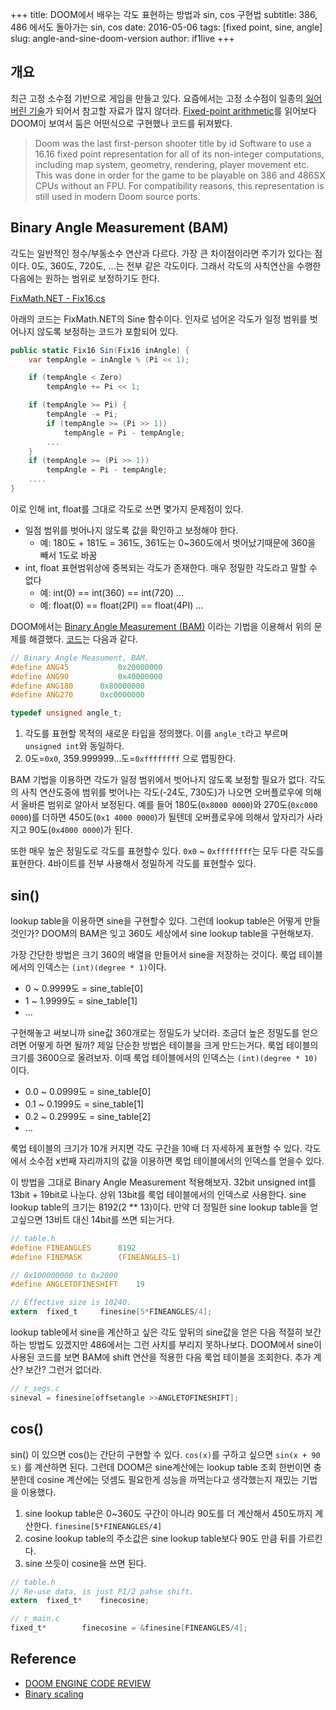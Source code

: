 +++
title: DOOM에서 배우는 각도 표현하는 방법과 sin, cos 구현법
subtitle: 386, 486 에서도 돌아가는 sin, cos
date: 2016-05-06
tags: [fixed point, sine, angle]
slug: angle-and-sine-doom-version
author: if1live
+++

## 개요

최근 고정 소수점 기반으로 게임을 만들고 있다.
요즘에서는 고정 소수점이 일종의 [잃어버린 기술][namu_lost_tech]가 되어서 참고할 자료가 많지 않더라.
[Fixed-point arithmetic][wiki_fixed_point]를 읽어보다 DOOM이 보여서 둠은 어떤식으로 구현했나 코드를 뒤져봤다.

> Doom was the last first-person shooter title by id Software
> to use a 16.16 fixed point representation for all of its non-integer computations,
> including map system, geometry, rendering, player movement etc.
> This was done in order for the game to be playable on 386 and 486SX CPUs without an FPU.
> For compatibility reasons, this representation is still used in modern Doom source ports.

## Binary Angle Measurement (BAM)

각도는 일반적인 정수/부동소수 연산과 다르다. 가장 큰 차이점이라면 주기가 있다는 점이다.
0도, 360도, 720도, ...는 전부 같은 각도이다. 그래서 각도의 사칙연산을 수행한 다음에는 원하는 범위로 보정하기도 한다.

[FixMath.NET - Fix16.cs](https://bitbucket.org/se5a/fixmath.net/src/46f109457efaf6821c26ee991a0bc69d81b3ed63/Fix16.cs?fileviewer=file-view-default#Fix16.cs-390:409)

아래의 코드는 FixMath.NET의 Sine 함수이다. 인자로 넘어온 각도가 일정 범위를 벗어나지 않도록 보정하는 코드가 포함되어 있다.

```csharp
public static Fix16 Sin(Fix16 inAngle) {
    var tempAngle = inAngle % (Pi << 1);

    if (tempAngle < Zero)
        tempAngle += Pi << 1;

    if (tempAngle >= Pi) {
        tempAngle -= Pi;
        if (tempAngle >= (Pi >> 1))
            tempAngle = Pi - tempAngle;
        ...
    }
    if (tempAngle >= (Pi >> 1))
        tempAngle = Pi - tempAngle;
    ....
}
```

이로 인해 int, float를 그대로 각도로 쓰면 몇가지 문제점이 있다.

* 일점 범위를 벗어나지 않도록 값을 확인하고 보정해야 한다.
    * 예: 180도 + 181도 = 361도, 361도는 0~360도에서 벗어났기때문에 360을 빼서 1도로 바꿈
* int, float 표현범위상에 중복되는 각도가 존재한다. 매우 정밀한 각도라고 말할 수 없다
    * 예: int(0) == int(360) == int(720) ...
    * 예: float(0) == float(2PI) == float(4PI) ...

DOOM에서는 [Binary Angle Measurement (BAM)][wiki_binary_scaling] 이라는 기법을 이용해서 위의 문제를 해결했다.
[코드][doom_table_h]는 다음과 같다.

```c
// Binary Angle Measument, BAM.
#define ANG45			0x20000000
#define ANG90			0x40000000
#define ANG180		0x80000000
#define ANG270		0xc0000000

typedef unsigned angle_t;
```

1. 각도를 표현할 목적의 새로운 타입을 정의했다. 이를 `angle_t`라고 부르며 `unsigned int`와 동일하다.
2. 0도=`0x0`, 359.999999...도=`0xffffffff` 으로 맵핑한다.

BAM 기법을 이용하면 각도가 일정 범위에서 벗어나지 않도록 보정할 필요가 없다.
각도의 사칙 연산도중에 범위를 벗어나는 각도(-24도, 730도)가 나오면 오버플로우에 의해서 올바른 범위로 알아서 보정된다.
예를 들어 180도(`0x8000 0000`)와 270도(`0xc000 0000`)를 더하면 450도(`0x1 4000 0000`)가 될텐데 오버플로우에 의해서 앞자리가 사라지고 90도(`0x4000 0000`)가 된다.

또한 매우 높은 정밀도로 각도를 표현할수 있다.
`0x0` ~ `0xffffffff`는 모두 다른 각도를 표현한다. 4바이트를 전부 사용해서 정밀하게 각도를 표현할수 있다.

## sin()

lookup table을 이용하면 sine을 구현할수 있다. 그런데 lookup table은 어떻게 만들것인가?
DOOM의 BAM은 잊고 360도 세상에서 sine lookup table을 구현해보자.

가장 간단한 방법은 크기 360의 배열을 만들어서 sine을 저장하는 것이다.
룩업 테이블에서의 인덱스는 `(int)(degree * 1)`이다.

* 0 ~ 0.9999도 = sine_table[0]
* 1 ~ 1.9999도 = sine_table[1]
* ...

구현해놓고 써보니까 sine값 360개로는 정밀도가 낮더라. 조금더 높은 정밀도를 얻으려면 어떻게 하면 될까?
제일 단순한 방법은 테이블을 크게 만드는거다. 룩업 테이블의 크기를 3600으로 올려보자.
이때 룩업 테이블에서의 인덱스는 `(int)(degree * 10)`이다.

* 0.0 ~ 0.0999도 = sine_table[0]
* 0.1 ~ 0.1999도 = sine_table[1]
* 0.2 ~ 0.2999도 = sine_table[2]
* ...

룩업 테이블의 크기가 10개 커지면 각도 구간을 10배 더 자세하게 표현할 수 있다.
각도에서 소수점 x번째 자리까지의 값을 이용하면 룩업 테이블에서의 인덱스를 얻을수 있다.


이 방법을 그대로 Binary Angle Measurement 적용해보자.
32bit unsigned int를 13bit + 19bit로 나눈다.
상위 13bit를 룩업 테이블에서의 인덱스로 사용한다.
sine lookup table의 크기는 8192(2 ** 13)이다.
만약 더 정밀한 sine lookup table을 얻고싶으면 13비트 대신 14bit를 쓰면 되는거다.

```c
// table.h
#define FINEANGLES		8192
#define FINEMASK		(FINEANGLES-1)

// 0x100000000 to 0x2000
#define ANGLETOFINESHIFT	19

// Effective size is 10240.
extern  fixed_t		finesine[5*FINEANGLES/4];
```

lookup table에서 sine을 계산하고 싶은 각도 앞뒤의 sine값을 얻은 다음 적절히 보간하는 방법도 있겠지만 486에서는 그런 사치를 부리지 못하나보다.
DOOM에서 sine이 사용된 코드를 보면 BAM에 shift 연산을 적용한 다음 룩업 테이블을 조회한다. 추가 계산? 보간? 그런거 없더라.

```c
// r_segs.c
sineval = finesine[offsetangle >>ANGLETOFINESHIFT];
```

## cos()
sin() 이 있으면 cos()는 간단히 구현할 수 있다.
`cos(x)`를 구하고 싶으면 `sin(x + 90도)` 를 계산하면 된다.
그런데 DOOM은 sine계산에는 lookup table 조회 한번이면 충분한데 cosine 계산에는 덧셈도 필요한게 성능을 까먹는다고 생각했는지 재밌는 기법을 이용했다.

1. sine lookup table은 0~360도 구간이 아니라 90도를 더 계산해서 450도까지 계산한다. `finesine[5*FINEANGLES/4]`
2. cosine lookup table의 주소값은 sine lookup table보다 90도 만큼 뒤를 가르킨다.
3. sine 쓰듯이 cosine을 쓰면 된다.

```c
// table.h
// Re-use data, is just PI/2 pahse shift.
extern  fixed_t*	finecosine;

// r_main.c
fixed_t*		finecosine = &finesine[FINEANGLES/4];
```

## Reference
* [DOOM ENGINE CODE REVIEW](http://fabiensanglard.net/doomIphone/doomClassicRenderer.php)
* [Binary scaling][wiki_binary_scaling]

[wiki_fixed_point]: https://en.wikipedia.org/wiki/Fixed-point_arithmetic
[wiki_binary_scaling]: https://en.wikipedia.org/wiki/Binary_scaling
[namu_lost_tech]: https://namu.wiki/w/%EB%A1%9C%EC%8A%A4%ED%8A%B8%20%ED%85%8C%ED%81%AC%EB%86%80%EB%9F%AC%EC%A7%80
[doom_table_h]: https://github.com/id-Software/DOOM/blob/master/linuxdoom-1.10/tables.h
